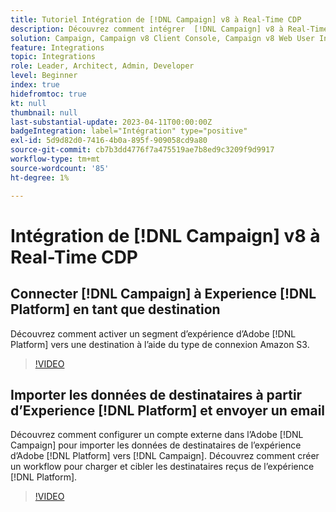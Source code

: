 ```yaml
---
title: Tutoriel Intégration de [!DNL Campaign] v8 à Real-Time CDP
description: Découvrez comment intégrer  [!DNL Campaign] v8 à Real-Time CDP.
solution: Campaign, Campaign v8 Client Console, Campaign v8 Web User Interface, Real-Time Customer Data Platform
feature: Integrations
topic: Integrations
role: Leader, Architect, Admin, Developer
level: Beginner
index: true
hidefromtoc: true
kt: null
thumbnail: null
last-substantial-update: 2023-04-11T00:00:00Z
badgeIntegration: label="Intégration" type="positive"
exl-id: 5d9d82d0-7416-4b0a-895f-909058cd9a80
source-git-commit: cb7b3dd4776f7a475519ae7b8ed9c3209f9d9917
workflow-type: tm+mt
source-wordcount: '85'
ht-degree: 1%

---
```


# Intégration de [!DNL Campaign] v8 à Real-Time CDP

## Connecter [!DNL Campaign] à Experience [!DNL Platform] en tant que destination

Découvrez comment activer un segment d’expérience d’Adobe [!DNL Platform] vers une destination à l’aide du type de connexion Amazon S3.

>[!VIDEO](https://video.tv.adobe.com/v/336902?quality=12&learn=on)

## Importer les données de destinataires à partir d’Experience [!DNL Platform] et envoyer un email

Découvrez comment configurer un compte externe dans l’Adobe [!DNL Campaign] pour importer les données de destinataires de l’expérience d’Adobe [!DNL Platform] vers [!DNL Campaign]. Découvrez comment créer un workflow pour charger et cibler les destinataires reçus de l’expérience [!DNL Platform].

>[!VIDEO](https://video.tv.adobe.com/v/336641?quality=12&learn=on)
